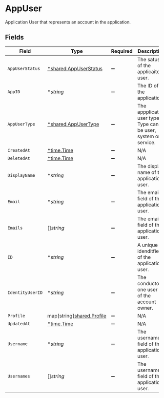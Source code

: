 # AppUser

Application User that represents an account in the application.


## Fields

| Field                                                            | Type                                                             | Required                                                         | Description                                                      |
| ---------------------------------------------------------------- | ---------------------------------------------------------------- | ---------------------------------------------------------------- | ---------------------------------------------------------------- |
| `AppUserStatus`                                                  | [*shared.AppUserStatus](../../models/shared/appuserstatus.md)    | :heavy_minus_sign:                                               | The satus of the applicaiton user.                               |
| `AppID`                                                          | **string*                                                        | :heavy_minus_sign:                                               | The ID of the application.                                       |
| `AppUserType`                                                    | [*shared.AppUserType](../../models/shared/appusertype.md)        | :heavy_minus_sign:                                               | The appplication user type. Type can be user, system or service. |
| `CreatedAt`                                                      | [*time.Time](https://pkg.go.dev/time#Time)                       | :heavy_minus_sign:                                               | N/A                                                              |
| `DeletedAt`                                                      | [*time.Time](https://pkg.go.dev/time#Time)                       | :heavy_minus_sign:                                               | N/A                                                              |
| `DisplayName`                                                    | **string*                                                        | :heavy_minus_sign:                                               | The display name of the application user.                        |
| `Email`                                                          | **string*                                                        | :heavy_minus_sign:                                               | The email field of the application user.                         |
| `Emails`                                                         | []*string*                                                       | :heavy_minus_sign:                                               | The emails field of the application user.                        |
| `ID`                                                             | **string*                                                        | :heavy_minus_sign:                                               | A unique idenditfier of the application user.                    |
| `IdentityUserID`                                                 | **string*                                                        | :heavy_minus_sign:                                               | The conductor one user ID of the account owner.                  |
| `Profile`                                                        | map[string][shared.Profile](../../models/shared/profile.md)      | :heavy_minus_sign:                                               | N/A                                                              |
| `UpdatedAt`                                                      | [*time.Time](https://pkg.go.dev/time#Time)                       | :heavy_minus_sign:                                               | N/A                                                              |
| `Username`                                                       | **string*                                                        | :heavy_minus_sign:                                               | The username field of the application user.                      |
| `Usernames`                                                      | []*string*                                                       | :heavy_minus_sign:                                               | The usernames field of the application user.                     |